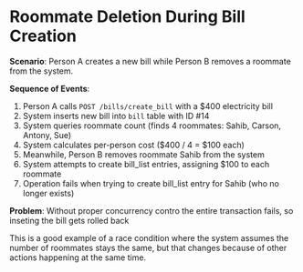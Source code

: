 # Roommate Deletion During Bill Creation

**Scenario**: Person A creates a new bill while Person B removes a roommate from the system.

**Sequence of Events**:
1. Person A calls `POST /bills/create_bill` with a $400 electricity bill
2. System inserts new bill into `bill` table with ID #14
3. System queries roommate count (finds 4 roommates: Sahib, Carson, Antony, Sue)
4. System calculates per-person cost ($400 / 4 = $100 each)
5. Meanwhile, Person B removes roommate Sahib from the system
6. System attempts to create bill_list entries, assigning $100 to each roommate
7. Operation fails when trying to create bill_list entry for Sahib (who no longer exists)

**Problem**: Without proper concurrency contro the entire transaction fails, so inseting the bill gets rolled back

This is a good example of a race condition where the system assumes the number of roommates stays the same, but that changes because of other actions happening at the same time.
